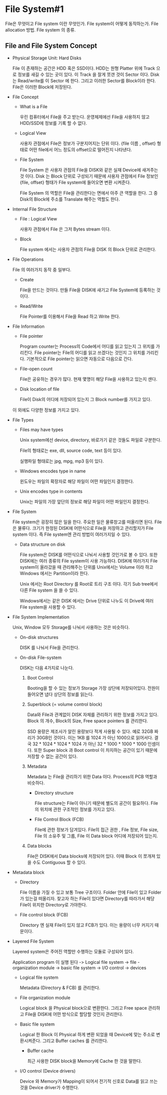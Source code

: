 # **File System#1**

File은 무엇이고 File system 이란 무엇인가. File system이 어떻게 동작하는가. File allocation 방법. File system 의 종류.



## File and File System Concept

- Physical Storage Unit: Hard Disks 

  File 이 존재하는 공간은 HDD 혹은 SSD이다. HDD는 원형 Platter 위에 Track 으로 정보를 새길 수 있는 곳이 있다. 이 Track 을 잘게 쪼갠 것이 Sector 이다. Disk 는 Read/write를 이 Sector 에 한다. 그리고 이러한 Sector를 Block이라 한다. File은 이러한 Block에 저장된다. 

- File Concept

  - What is a File

    우린 컴퓨터에서 File을 주고 받는다. 운영체제에선 File을 사용하지 않고 HDD/SSD에 정보를 기록 할 수 없다.  

  - Logical View 

    사용자 관점에서 File은 정보가 구분지어지는 단위 이다. {file 이름 , offset} 형태로 어떤 file에서 어느 정도의 offset으로 떨어진지 나타낸다. 

  - File System 

    File System 은 사용자 관점의 File을 DISK와 같은 실재 Device에 새겨주는 것 이다. Disk 는 Block 단위로 구성되기 때문에 사용자 관점에서 File 정보인 {file, offset} 형태가 File system에 들어오면 변환 시켜준다. 
    
    File System 의 역할은 File을 관리한다는 면에서 아주 큰 역할을 한다. 그 중 Disk의 Block에 주소를 Translate 해주는 역할도 한다. 

- Internal File Structure

  - File : Logical View 

    사용자 관점에서 File 은 그저 Bytes stream 이다.  

  - Block 

    File system 에서는 사용자 관점의 File을 DISK 의 Block 단위로 관리한다. 

- File Operations 

  File 의 여러가지 동작 중 일부다. 

  - Create 

    File을 만드는 것이다. 만들 File을 DISK에 새기고 File System에 등록하는 것이다. 
    
  - Read/Write

    File Pointer를 이용해서 File을 Read 하고 Write 한다. 

- File Information 

  - File pointer 

    Program counter는 Process의 Code에서 어디를 읽고 있는지 그 위치를 가리킨다. File pointer는 File의 어디를 읽고 쓰겠다는 것인지 그 위치를 가리킨다. 기본적으로 File pointer는 읽으면 자동으로 다음으로 간다. 

  - File-open count 

    File은 공유하는 경우가 많다. 현재 몇명이 해당 File을 사용하고 있는지 샌다. 

  - Disk location of file 

    File이 Disk의 어디에 저장되어 있는지 그 Block number를 가지고 있다. 

  이 외에도 다양한 정보를 가지고 있다. 

- File Types 

  - Files may have types 

    Unix system에선 device, directory, 바로가기 같은 것들도 파일로 구분한다. 

    File의 형태로는 exe, dll, source code, text 등이 있다. 

    실행파일 형태로는 jpg, mpg, mp3 등이 있다. 

  - Windows encodes type in name 

    윈도우는 파일의 확장자로 해당 파일이 어떤 파일인지 결정한다. 

  - Unix encodes type in contents

    Unix는 파일의 가장 앞단의 정보로 해당 파일이 어떤 파일인지 결정한다.

- File System

  File system은 굉장히 많은 일을 한다. 주요한 일은 물류창고를 떠올리면 된다. File은 물류다. 크기가 한정된 DISK에 어떤식으로 File을 저장하고 관리할지가 File system 이다. 즉 File system엔 관리 방법이 여러가지일 수 있다. 

  - Data structure on disk 

    File system은 DISK를 어떤식으로 나눠서 사용할 것인가로 볼 수 있다. 또한 DISK에는 여러 종류의 File system이 사용 가능하다.  DISK에 여러가지 File system이 올라갔을 때 관리해주는 단위를 Unix에서는 Volume 이라 하고 Windows 에서는 Partition이라 한다. 

    Unix 에서는 Root Directory 를 Root로 트리 구조 이다. 각기 Sub tree에서 다른 File system 을 쓸 수 있다. 

    Windows에서는 같은 DISK 에서는 Drive 단위로 나누도 이 Drive에 여러 File system을 사용할 수 있다.

- File System Implementation 

  Unix, Window 모두 Storage를 나눠서 사용하는 것은 비슷하다. 

  - On-disk structures

    DISK 를 나눠서 File을 관리한다. 

  - On-disk File-system 

    DISK는 다음 4가지로 나눈다. 

    1. Boot Control 

       Booting을 할 수 있는 정보가 Storage 가장 상단에 저장되어있다. 전원이 들어오면 냅다 상단의 정보를 읽는다. 

    2. Superblock (= volume control block)

       Data와 File과 관계없이 DISK 자체를 관리하기 위한 정보를 가지고 있다. Block 의 개수, Block의 Size, Free space pointers 를 관리한다.

       SSD 용량은 제조사가 알린 용량보다 적게 사용될 수 있다. 예로 32GB 짜리가 30GB인 것이다. 이는 1KB 를 1024 가 아닌 1000으로 읽어서다. 결국 32 * 1024 * 1024 * 1024 가 아닌 32 * 1000 * 1000 * 1000 인셈이다.  또한 Super block 과 Boot control 이 차지하는 공간이 있기 때문에 저장할 수 없는 공간이 있다. 

    3. Metadata 

       Metadata 는 File을 관리하기 위한 Data 이다. Process의 PCB 역할과 비슷하다. 

       - Directory structure

         File structure는 File이 아니기 때문에 별도의 공간이 필요하다. File의 위치에 관한 구조적인 정보를 가지고 있다. 

       - File Control Block (FCB)
  
         File에 관한 정보가 담겨있다. File의 접근 권한 , File 정보, File size, File 의 소유주 및 그룹, File 이 Data block 어디에 저장되어 있는지. 
    
    4. Data blocks
    
       File은 DISK에서 Data blocks에 저장되어 있다. 이때 Block 이 쪼개져 있을 수도 Contiguous 할 수 있다.  
  
- Metadata block 

  - Directory

    File 이름을 가질 수 있고 보통 Tree 구조이다. Folder 안에 File이 있고 Folder가 있는걸 떠올리자. 찾고자 하는 File이 있다면 Directory를 따라가서  해당 File이 위치한 Directory로 가야한다. 

  - File control  block (FCB)

    Directory 엔 실재 File이 있지 않고 FCB가 있다. 이는 용량이 너무 커지기 때문이다. 

- Layered File System

  Layered system은 주어진 역할만 수행하는 모듈로 구성되어 있다. 

  Application program 이 실행 된다 -> Logical file system -> file -organization module -> basic file system -> I/O control -> devices

  - Logical file system 

    Metadata (Directory & FCB) 를 관리한다. 

  - File organization module

    Logical block 을 Physical block으로 변환한다. 그리고 Free space 관리하고 File을 DISK에 어떤 방식으로 할당할 것인지 관리한다. 

  - Basic file system 

    Logical 한 Block 이 Physical 하게 변환 되었을 때 Device에 맞는 주소로 변환시켜준다. 그리고 Buffer caches 를 관리한다. 

    - Buffer cache 
  
      최근 사용한 DISK  block을 Memory에 Cache 한 것을 말한다. 
  
  - I/O control (Device drivers)
  
    Device 와 Memory가 Mapping이 되어서 전기적 신호로 Data를 읽고 쓰는 것을 Device driver가 수행한다. 